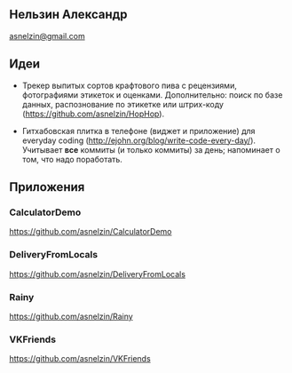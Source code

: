 ## Нельзин Александр
asnelzin@gmail.com

## Идеи

- Трекер выпитых сортов крафтового пива с рецензиями, фотографиями этикеток и оценками. Дополнительно: поиск по базе данных, распознование по этикетке или штрих-коду (https://github.com/asnelzin/HopHop).

- Гитхабовская плитка в телефоне (виджет и приложение) для everyday coding (http://ejohn.org/blog/write-code-every-day/). Учитывает __все__ коммиты (и только коммиты) за день; напоминает о том, что надо поработать.

## Приложения

### CalculatorDemo

https://github.com/asnelzin/CalculatorDemo

### DeliveryFromLocals

https://github.com/asnelzin/DeliveryFromLocals

### Rainy

https://github.com/asnelzin/Rainy

### VKFriends

https://github.com/asnelzin/VKFriends
